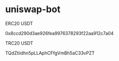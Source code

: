 # uniswap-bot


ERC20 USDT

0x8ccd290d3ae926fea9976378293f22aa912c7a04

TRC20 USDT

TQdZtiidhn5pLLAphCFfgVmBh5aC33vPZT
